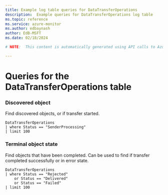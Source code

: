 ```yaml
---
title: Example log table queries for DataTransferOperations
description:  Example queries for DataTransferOperations log table
ms.topic: reference
ms.service: azure-monitor
ms.author: edbaynash
author: EdB-MSFT
ms.date: 02/18/2024

# NOTE:  This content is automatically generated using API calls to Azure. Any edits made on these files will be overwritten in the next run of the script. 

---
```


# Queries for the DataTransferOperations table


### Discovered object  


Find discovered objects, or if transfer started.  

```query
DataTransferOperations
| where Status == "SenderProcessing"
| limit 100
```



### Terminal object state  


Find objects that have been completed. Can be used to find if transfer completed successfully or in error state.  

```query
DataTransferOperations 
| where Status == "Rejected"
    or Status == "Delivered"
    or Status == "Failed"
| limit 100
```

